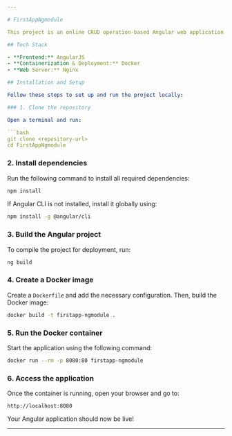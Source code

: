 ```yaml
---

# FirstAppNgmodule

This project is an online CRUD operation-based Angular web application created using AngularJS. It allows courses to be added and managed through Angular forms on the admin dashboard. The application was deployed using Docker by creating a Docker image, running a Docker container, and serving it with an Nginx server. This project was developed as a practice project to learn Angular, which was later used in a company project.

## Tech Stack

- **Frontend:** AngularJS
- **Containerization & Deployment:** Docker
- **Web Server:** Nginx

## Installation and Setup

Follow these steps to set up and run the project locally:

### 1. Clone the repository

Open a terminal and run:

```bash
git clone <repository-url>
cd FirstAppNgmodule
```

### 2. Install dependencies

Run the following command to install all required dependencies:

```bash
npm install
```

If Angular CLI is not installed, install it globally using:

```bash
npm install -g @angular/cli
```

### 3. Build the Angular project

To compile the project for deployment, run:

```bash
ng build
```

### 4. Create a Docker image

Create a `Dockerfile` and add the necessary configuration. Then, build the Docker image:

```bash
docker build -t firstapp-ngmodule .
```

### 5. Run the Docker container

Start the application using the following command:

```bash
docker run --rm -p 8080:80 firstapp-ngmodule
```

### 6. Access the application

Once the container is running, open your browser and go to:

```
http://localhost:8080
```

Your Angular application should now be live!

---
```

